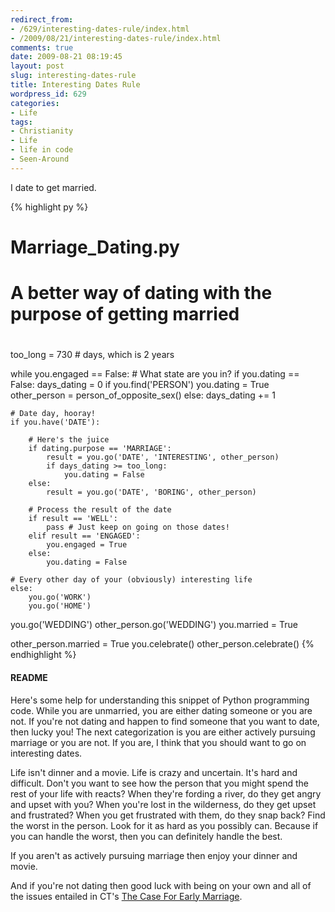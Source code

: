 ```yaml
---
redirect_from:
- /629/interesting-dates-rule/index.html
- /2009/08/21/interesting-dates-rule/index.html
comments: true
date: 2009-08-21 08:19:45
layout: post
slug: interesting-dates-rule
title: Interesting Dates Rule
wordpress_id: 629
categories:
- Life
tags:
- Christianity
- Life
- life in code
- Seen-Around
---
```

I date to get married.

{% highlight py %}
# Marriage_Dating.py
#
# A better way of dating with the purpose of getting married
#
    
too_long = 730 # days, which is 2 years

while you.engaged == False:
    # What state are you in?
    if you.dating == False:
        days_dating = 0
        if you.find('PERSON')
            you.dating = True
            other_person = person_of_opposite_sex()
    else:
        days_dating += 1

    # Date day, hooray!
    if you.have('DATE'):

        # Here's the juice
        if dating.purpose == 'MARRIAGE':
            result = you.go('DATE', 'INTERESTING', other_person)
            if days_dating >= too_long:
                you.dating = False
        else:
            result = you.go('DATE', 'BORING', other_person)

        # Process the result of the date
        if result == 'WELL':
            pass # Just keep on going on those dates!
        elif result == 'ENGAGED':
            you.engaged = True
        else:
            you.dating = False

    # Every other day of your (obviously) interesting life
    else:
        you.go('WORK')
        you.go('HOME')


you.go('WEDDING')
other_person.go('WEDDING')
you.married = True

other_person.married = True
you.celebrate()
other_person.celebrate()
{% endhighlight %}
    
#### README


Here's some help for understanding this snippet of Python programming code.  While you are unmarried, you are either dating someone or you are not.  If you're not dating and happen to find someone that you want to date, then lucky you!  The next categorization is you are either actively pursuing marriage or you are not.  If you are, I think that you should want to go on interesting dates.

Life isn't dinner and a movie.  Life is crazy and uncertain.  It's hard and difficult.  Don't you want to see how the person that you might spend the rest of your life with reacts?  When they're fording a river, do they get angry and upset with you?  When you're lost in the wilderness, do they get upset and frustrated?  When you get frustrated with them, do they snap back?  Find the worst in the person.  Look for it as hard as you possibly can.  Because if you can handle the worst, then you can definitely handle the best.

If you aren't as actively pursuing marriage then enjoy your dinner and movie.

And if you're not dating then good luck with being on your own and all of the issues entailed in CT's [The Case For Early Marriage](http://www.christianitytoday.com/ct/2009/august/16.22.html).

